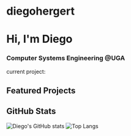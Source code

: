 # diegohergert

# Hi, I'm Diego
### Computer Systems Engineering @UGA

current project: 

## Featured Projects

## GitHub Stats
![Diego's GitHub stats](https://github-readme-stats.vercel.app/api?username=diegohergert&show_icons=true&theme=radical&v=1)
![Top Langs](https://github-readme-stats.vercel.app/api/top-langs/?username=diegohergert&layout=compact&v=1)
        
